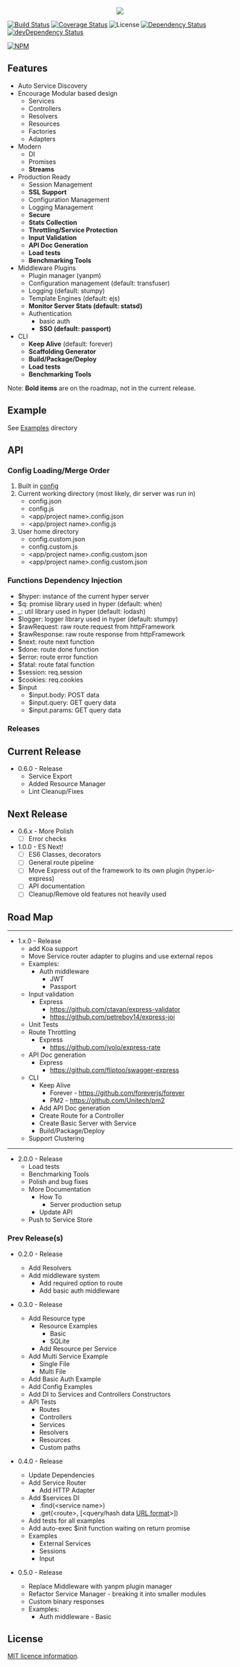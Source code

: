 <!-- # hyper.io - go plaid -->
<center id="top"><img src="./logo.png" /></center>

[![Build Status](https://secure.travis-ci.org/jstty/hyper.io.png?branch=master)](http://travis-ci.org/jstty/hyper.io)
[![Coverage Status](https://coveralls.io/repos/jstty/hyper.io/badge.svg?branch=master&service=github)](https://coveralls.io/github/jstty/hyper.io?branch=master)
![License](https://img.shields.io/npm/l/hyper.io.svg)
[![Dependency Status](https://david-dm.org/jstty/hyper.io.png?theme=shields.io&branch=master)](https://david-dm.org/jstty/hyper.io)
[![devDependency Status](https://david-dm.org/jstty/hyper.io/dev-status.png?theme=shields.io&branch=master)](https://david-dm.org/jstty/hyper.io#info=devDependencies)
 
[![NPM](https://nodei.co/npm/hyper.io.png)](https://nodei.co/npm/hyper.io/)


## Features
* Auto Service Discovery
* Encourage Modular based design
    * Services
    * Controllers
    * Resolvers
    * Resources
    * Factories
    * Adapters
* Modern
    * DI
    * Promises
    * **Streams**
* Production Ready
    * Session Management
    * **SSL Support**
    * Configuration Management
    * Logging Management
    * **Secure**
    * **Stats Collection**
    * **Throttling/Service Protection**
    * **Input Validation**
    * **API Doc Generation**
    * **Load tests**
    * **Benchmarking Tools**
* Middleware Plugins
    * Plugin manager (yanpm)
    * Configuration management (default: transfuser)
    * Logging (default: stumpy)
    * Template Engines (default: ejs)
    * **Monitor Server Stats (default: statsd)**
    * Authentication
        * basic auth
        * **SSO (default: passport)**
* CLI
   * **Keep Alive** (default: forever)
   * **Scaffolding Generator**
   * **Build/Package/Deploy**
   * **Load tests**
   * **Benchmarking Tools**

Note: **Bold items** are on the roadmap, not in the current release.

## Example
See [Examples](./examples) directory


## API
### Config Loading/Merge Order
1. Built in [config](./lib/config.js)
2. Current working directory (most likely, dir server was run in)
    * config.json
    * config.js
    * <app/project name>.config.json
    * <app/project name>.config.js
3. User home directory
    * config.custom.json
    * config.custom.js
    * <app/project name>.config.custom.json
    * <app/project name>.config.custom.json


### Functions Dependency Injection
* $hyper: instance of the current hyper server
* $q: promise library used in hyper (default: when)
* _: util library used in hyper (default: lodash)
* $logger: logger library used in hyper (default: stumpy)
* $rawRequest: raw route request from httpFramework
* $rawResponse: raw route response from httpFramework
* $next: route next function
* $done: route done function
* $error: route error function
* $fatal: route fatal function
* $session: req.session
* $cookies: req.cookies
* $input
    * $input.body: POST data
    * $input.query: GET query data
    * $input.params: GET query data


### Releases
## **Current Release**
* 0.6.0 - Release
    * Service Export
    * Added Resource Manager
    * Lint Cleanup/Fixes

## Next Release
* 0.6.x - More Polish
    * [ ] Error checks

* 1.0.0 - ES Next!
    * [ ] ES6 Classes, decorators
    * [ ] General route pipeline
    * [ ] Move Express out of the framework to its own plugin (hyper.io-express)
    * [ ] API documentation
    * [ ] Cleanup/Remove old features not heavily used

## Road Map
---
* 1.x.0 - Release
    * add Koa support
    * Move Service router adapter to plugins and use external repos
    * Examples:
        * Auth middleware
            * JWT
            * Passport
    * Input validation
        * Express
            * https://github.com/ctavan/express-validator
            * https://github.com/petreboy14/express-joi
    * Unit Tests
    * Route Throttling
        * Express
            * https://github.com/ivolo/express-rate
    * API Doc generation
        * Express
            * https://github.com/fliptoo/swagger-express
    * CLI
        * Keep Alive
            * Forever - https://github.com/foreverjs/forever
            * PM2 - https://github.com/Unitech/pm2
        * Add API Doc generation
        * Create Route for a Controller
        * Create Basic Server with Service
        * Build/Package/Deploy
    * Support Clustering

---
* 2.0.0 - Release
    * Load tests
    * Benchmarking Tools
    * Polish and bug fixes
    * More Documentation
        * How To 
            * Server production setup
        * Update API
    * Push to Service Store


### Prev Release(s)
* 0.2.0 - Release
    * Add Resolvers
    * Add middleware system
        * Add required option to route
        * Add basic auth middleware

* 0.3.0 - Release
    * Add Resource type
        * Resource Examples
            * Basic
            * SQLite
        * Add Resource per Service
    * Add Multi Service Example
        * Single File
        * Multi File
    * Add Basic Auth Example
    * Add Config Examples
    * Add DI to Services and Controllers Constructors
    * API Tests
        * Routes
        * Controllers
        * Services
        * Resolvers
        * Resources
        * Custom paths

* 0.4.0 - Release
    * Update Dependencies
    * Add Service Router
        * Add HTTP Adapter
    * Add $services DI
        * .find(&lt;service name&gt;)
        * .get(&lt;route&gt;, [&lt;query/hash data [URL format](https://nodejs.org/docs/latest/api/url.html#url_url)&gt;])
    * Add tests for all examples
    * Add auto-exec $init function waiting on return promise
    * Examples
        * External Services
        * Sessions
        * Input

* 0.5.0 - Release
    * Replace Middleware with yanpm plugin manager
    * Refactor Service Manager - breaking it into smaller modules
    * Custom binary responses
    * Examples:
        * Auth middleware - Basic

## License

[MIT licence information](LICENSE).


